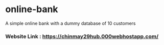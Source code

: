 # online-bank
A simple online bank with a dummy database of 10 customers

### Website Link : https://chinmay29hub.000webhostapp.com/
